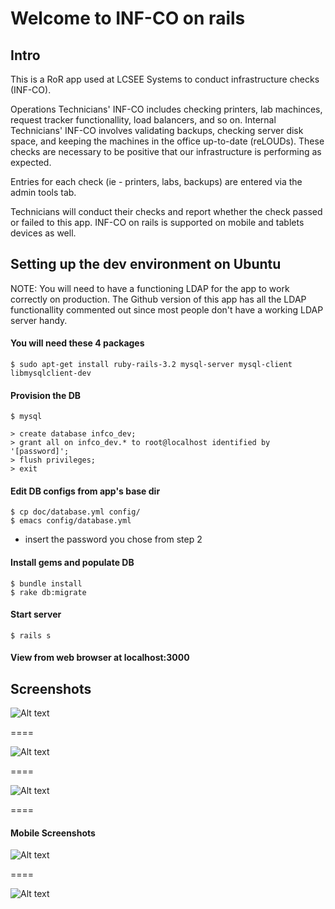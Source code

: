 # Welcome to INF-CO on rails 

## Intro

This is a RoR app used at LCSEE Systems to conduct infrastructure
checks (INF-CO). 

Operations Technicians' INF-CO includes checking printers, lab
machinces, request tracker functionallity, load balancers, and so on.
Internal Technicians' INF-CO involves validating backups, checking
server disk space, and keeping the machines in the office up-to-date
(reLOUDs).  These checks are necessary to be positive that our
infrastructure is performing as expected.

Entries for each check (ie - printers, labs, backups) are entered via
the admin tools tab.

Technicians will conduct their checks and report whether the check
passed or failed to this app.  INF-CO on rails is supported on mobile
and tablets devices as well.


## Setting up the dev environment on Ubuntu

NOTE: You will need to have a functioning LDAP for the app to work
correctly on production. The Github version of this app has all the
LDAP functionallity commented out since most people don't have a
working LDAP server handy.

#### You will need these 4 packages

```
$ sudo apt-get install ruby-rails-3.2 mysql-server mysql-client libmysqlclient-dev
```

#### Provision the DB

```
$ mysql
```

```
> create database infco_dev;
> grant all on infco_dev.* to root@localhost identified by '[password]';
> flush privileges;
> exit
```

#### Edit DB configs from app's base dir

```
$ cp doc/database.yml config/
$ emacs config/database.yml
```

- insert the password you chose from step 2

#### Install gems and populate DB 

```
$ bundle install
$ rake db:migrate
```

#### Start server

```
$ rails s
```

#### View from web browser at localhost:3000 



## Screenshots



![Alt text](/app/assets/images/internal_check.png "internal check")



====



![Alt text](/app/assets/images/ops.png "operations check")



====



![Alt text](/app/assets/images/opscheck_printer.png "ops printer check")



====



#### Mobile Screenshots



![Alt text](/app/assets/images/opscheck_mobile.png "ops mobile check")



====



![Alt text](/app/assets/images/opscheck_printer_mobile.png "ops mobile printer check")

